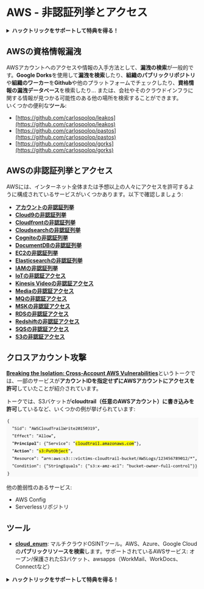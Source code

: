 # AWS - 非認証列挙とアクセス

<details>

<summary><strong>ハックトリックをサポートして特典を得る！</strong></summary>

* **HackTricksで会社を宣伝したい**場合や、**PEASSの最新バージョンを入手したい**場合、または**HackTricksをPDFでダウンロードしたい**場合は、[**サブスクリプションプラン**](https://github.com/sponsors/carlospolop)をご確認ください！
* [**公式PEASS＆HackTricksグッズ**](https://peass.creator-spring.com)を手に入れましょう
* [**The PEASS Family**](https://opensea.io/collection/the-peass-family)を見つけて、独占的な[**NFT**](https://opensea.io/collection/the-peass-family)のコレクションを発見しましょう
* 💬 [**Discordグループ**](https://discord.gg/hRep4RUj7f)または[**Telegramグループ**](https://t.me/peass)に参加するか、**Twitter**で私をフォローしましょう 🐦 [**@carlospolopm**](https://twitter.com/carlospolopm)
* **ハッキングのトリックを共有するには、**[**HackTricks**](https://github.com/carlospolop/hacktricks)と[**HackTricks Cloud**](https://github.com/carlospolop/hacktricks-cloud)のGitHubリポジトリにPRを提出してください。

</details>

## AWSの資格情報漏洩

AWSアカウントへのアクセスや情報の入手方法として、**漏洩の検索**が一般的です。**Google Dorks**を使用して**漏洩を検索**したり、**組織のパブリックリポジトリ**や**組織のワーカー**を**Github**や他のプラットフォームでチェックしたり、**資格情報の漏洩データベース**を検索したり... または、会社やそのクラウドインフラに関する情報が見つかる可能性のある他の場所を検索することができます。\
いくつかの便利な**ツール**:

* [https://github.com/carlospolop/leakos](https://github.com/carlospolop/leakos)
* [https://github.com/carlospolop/pastos](https://github.com/carlospolop/pastos)
* [https://github.com/carlospolop/gorks](https://github.com/carlospolop/gorks)

## AWSの非認証列挙とアクセス

AWSには、インターネット全体または予想以上の人々にアクセスを許可するように構成されているサービスがいくつかあります。以下で確認しましょう:

* ****[**アカウントの非認証列挙**](aws-accounts-unauthenticated-enum.md)****
* ****[**Cloud9の非認証列挙**](broken-reference)****
* ****[**Cloudfrontの非認証列挙**](aws-cloudfront-unauthenticated-enum.md)****
* ****[**Cloudsearchの非認証列挙**](broken-reference)****
* ****[**Cognitoの非認証列挙**](aws-cognito-unauthenticated-enum.md)****
* ****[**DocumentDBの非認証列挙**](aws-documentdb-enum.md)****
* ****[**EC2の非認証列挙**](aws-ec2-unauthenticated-enum.md)****
* ****[**Elasticsearchの非認証列挙**](aws-elasticsearch-unauthenticated-enum.md)****
* ****[**IAMの非認証列挙**](../../aws-pentesting/aws-unauthenticated-enum-access/aws-iam-and-sts-unauthenticated-enum.md)****
* ****[**IoTの非認証アクセス**](aws-iot-unauthenticated-enum.md)****
* ****[**Kinesis Videoの非認証アクセス**](aws-kinesis-video-unauthenticated-enum.md)****
* ****[**Mediaの非認証アクセス**](aws-media-unauthenticated-enum.md)****
* ****[**MQの非認証アクセス**](aws-mq-unauthenticated-enum.md)****
* ****[**MSKの非認証アクセス**](aws-msk-unauthenticated-enum.md)****
* ****[**RDSの非認証アクセス**](aws-rds-unauthenticated-enum.md)****
* ****[**Redshiftの非認証アクセス**](aws-redshift-unauthenticated-enum.md)****
* ****[**SQSの非認証アクセス**](aws-sqs-unauthenticated-enum.md)****
* ****[**S3の非認証アクセス**](aws-s3-unauthenticated-enum.md)****

## クロスアカウント攻撃

[**Breaking the Isolation: Cross-Account AWS Vulnerabilities**](https://www.youtube.com/watch?v=JfEFIcpJ2wk)というトークでは、一部のサービスが**アカウントIDを指定せずにAWSアカウントにアクセスを許可**していたことが紹介されています。

トークでは、S3バケットが**cloudtrail（任意のAWSアカウント）に書き込みを許可**しているなど、いくつかの例が挙げられています:

![](<../../../.gitbook/assets/image (38) (1).png>)

他の脆弱性のあるサービス:

* AWS Config
* Serverlessリポジトリ

## ツール

* [**cloud\_enum**](https://github.com/initstring/cloud\_enum): マルチクラウドOSINTツール。AWS、Azure、Google Cloudの**パブリックリソースを検索**します。サポートされているAWSサービス: オープン/保護されたS3バケット、awsapps（WorkMail、WorkDocs、Connectなど）

<details>

<summary><strong>ハックトリックをサポートして特典を得る！</strong></summary>

* **HackTricksで会社を宣伝したい**場合や、**PEASSの最新バージョンを入手したい**場合、または**HackTricksをPDFでダウンロードしたい**場合は、[**サブスクリプションプラン**](https://github.com/sponsors/carlospolop)をご確認ください！
* [**公式PEASS＆HackTricksグッズ**](https://peass.creator-spring.com)を手に入れましょう
* [**The PEASS Family**](https://opensea.io/collection/the-peass-family)を見つけて、独占的な[**NFT**](https://opensea.io/collection/the-peass-family)のコレクションを発見しましょう
* 💬 [**Discordグループ**](https://discord.gg/hRep4RUj7f)または[**Telegramグループ**](https://t.me/peass)に参加するか、**Twitter**で私をフォローしましょう 🐦 [**@carlospolopm**](https://twitter.com/carlospolopm)
* **ハッキングのトリックを共有するには、**[**HackTricks**](https://github.com/carlospolop/hacktricks)と[**HackTricks Cloud**](https://github.com/carlospolop/hacktricks-cloud)のGitHubリポジトリにPRを提出してください。

</details>
